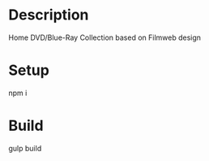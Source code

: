 # Description

Home DVD/Blue-Ray Collection based on Filmweb design

# Setup

npm i

# Build

gulp build
